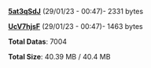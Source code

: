 [**5at3qSdJ**](/data/5at3qSdJ.txt) (29/01/23 - 00:47)- 2331 bytes

[**UcV7hjsF**](/data/UcV7hjsF.txt) (29/01/23 - 00:47)- 1463 bytes

**Total Datas**: 7004

**Total Size**: 40.39 MB / 40.4 MB